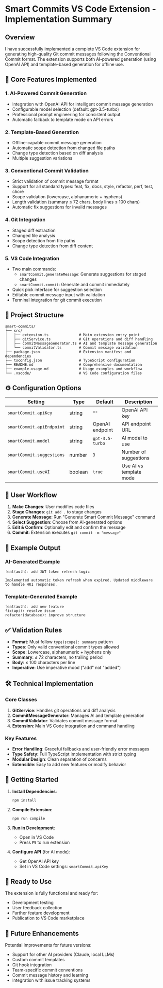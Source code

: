 # Smart Commits VS Code Extension - Implementation Summary

## Overview

I have successfully implemented a complete VS Code extension for generating high-quality Git commit messages following the Conventional Commit format. The extension supports both AI-powered generation (using OpenAI API) and template-based generation for offline use.

## 🎯 Core Features Implemented

### 1. **AI-Powered Commit Generation**
- Integration with OpenAI API for intelligent commit message generation
- Configurable model selection (default: gpt-3.5-turbo)
- Professional prompt engineering for consistent output
- Automatic fallback to template mode on API errors

### 2. **Template-Based Generation**
- Offline-capable commit message generation
- Automatic scope detection from changed file paths
- Change type detection based on diff analysis
- Multiple suggestion variations

### 3. **Conventional Commit Validation**
- Strict validation of commit message format
- Support for all standard types: feat, fix, docs, style, refactor, perf, test, chore
- Scope validation (lowercase, alphanumeric + hyphens)
- Length validation (summary ≤ 72 chars, body lines ≤ 100 chars)
- Automatic fix suggestions for invalid messages

### 4. **Git Integration**
- Staged diff extraction
- Changed file analysis
- Scope detection from file paths
- Change type detection from diff content

### 5. **VS Code Integration**
- Two main commands:
  - `smartCommit.generateMessage`: Generate suggestions for staged changes
  - `smartCommit.commit`: Generate and commit immediately
- Quick pick interface for suggestion selection
- Editable commit message input with validation
- Terminal integration for git commit execution

## 📁 Project Structure

```
smart-commits/
├── src/
│   ├── extension.ts              # Main extension entry point
│   ├── gitService.ts             # Git operations and diff handling
│   ├── commitMessageGenerator.ts # AI and template message generation
│   └── commitValidator.ts        # Commit message validation
├── package.json                  # Extension manifest and dependencies
├── tsconfig.json                 # TypeScript configuration
├── README.md                     # Comprehensive documentation
├── example-usage.md              # Usage examples and workflow
└── .vscode/                      # VS Code configuration files
```

## ⚙️ Configuration Options

| Setting | Type | Default | Description |
|---------|------|---------|-------------|
| `smartCommit.apiKey` | string | `""` | OpenAI API key |
| `smartCommit.apiEndpoint` | string | OpenAI endpoint | API endpoint URL |
| `smartCommit.model` | string | `gpt-3.5-turbo` | AI model to use |
| `smartCommit.suggestions` | number | `3` | Number of suggestions |
| `smartCommit.useAI` | boolean | `true` | Use AI vs template mode |

## 🔄 User Workflow

1. **Make Changes**: User modifies code files
2. **Stage Changes**: `git add .` to stage changes
3. **Generate Message**: Run "Generate Smart Commit Message" command
4. **Select Suggestion**: Choose from AI-generated options
5. **Edit & Confirm**: Optionally edit and confirm the message
6. **Commit**: Extension executes `git commit -m "message"`

## 📝 Example Output

### AI-Generated Example
```
feat(auth): add JWT token refresh logic

Implemented automatic token refresh when expired. Updated middleware to handle 401 responses.
```

### Template-Generated Example
```
feat(auth): add new feature
fix(api): resolve issue
refactor(database): improve structure
```

## ✅ Validation Rules

- **Format**: Must follow `type(scope): summary` pattern
- **Types**: Only valid conventional commit types allowed
- **Scope**: Lowercase, alphanumeric + hyphens only
- **Summary**: ≤ 72 characters, no trailing period
- **Body**: ≤ 100 characters per line
- **Imperative**: Use imperative mood ("add" not "added")

## 🛠️ Technical Implementation

### Core Classes

1. **GitService**: Handles git operations and diff analysis
2. **CommitMessageGenerator**: Manages AI and template generation
3. **CommitValidator**: Validates commit message format
4. **Extension**: Main VS Code integration and command handling

### Key Features

- **Error Handling**: Graceful fallbacks and user-friendly error messages
- **Type Safety**: Full TypeScript implementation with strict typing
- **Modular Design**: Clean separation of concerns
- **Extensible**: Easy to add new features or modify behavior

## 🚀 Getting Started

1. **Install Dependencies**:
   ```bash
   npm install
   ```

2. **Compile Extension**:
   ```bash
   npm run compile
   ```

3. **Run in Development**:
   - Open in VS Code
   - Press `F5` to run extension

4. **Configure API** (for AI mode):
   - Get OpenAI API key
   - Set in VS Code settings: `smartCommit.apiKey`

## 🎉 Ready to Use

The extension is fully functional and ready for:
- Development testing
- User feedback collection
- Further feature development
- Publication to VS Code marketplace

## 🔮 Future Enhancements

Potential improvements for future versions:
- Support for other AI providers (Claude, local LLMs)
- Custom commit templates
- Git hook integration
- Team-specific commit conventions
- Commit message history and learning
- Integration with issue tracking systems 